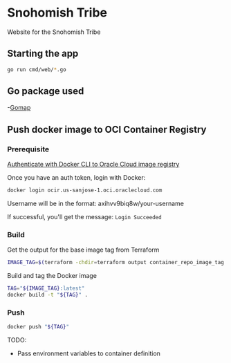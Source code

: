 # Snohomish Tribe

Website for the Snohomish Tribe

## Starting the app

```sh
go run cmd/web/*.go
```

## Go package used

-[Gomap](https://pkg.go.dev/github.com/cwinters8/gomap#section-readme)

## Push docker image to OCI Container Registry

### Prerequisite

[Authenticate with Docker CLI to Oracle Cloud image registry](https://docs.oracle.com/en-us/iaas/Content/Registry/Tasks/registrypushingimagesusingthedockercli.htm#Pushing_Images_Using_the_Docker_CLI)

Once you have an auth token, login with Docker:

```sh
docker login ocir.us-sanjose-1.oci.oraclecloud.com
```

Username will be in the format: axihvv9biq8w/your-username

If successful, you'll get the message: `Login Succeeded`

### Build

Get the output for the base image tag from Terraform

```sh
IMAGE_TAG=$(terraform -chdir=terraform output container_repo_image_tag | tr -d '"')
```

Build and tag the Docker image

```sh
TAG="${IMAGE_TAG}:latest"
docker build -t "${TAG}" .
```

### Push

```sh
docker push "${TAG}"
```

TODO:

- Pass environment variables to container definition
